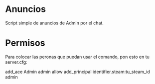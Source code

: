 # Anuncios
Script simple de anuncios de Admin por el chat.

# Permisos
Para colocar las peronas que puedan usar el comando, pon esto en tu server.cfg:

add_ace Admin admin allow
add_principal identifier.steam:tu_steam_id admin
